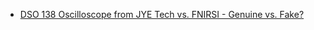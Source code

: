 - [DSO 138 Oscilloscope from JYE Tech vs. FNIRSI - Genuine vs. Fake?](https://youtu.be/n13fvHaG72Y)
